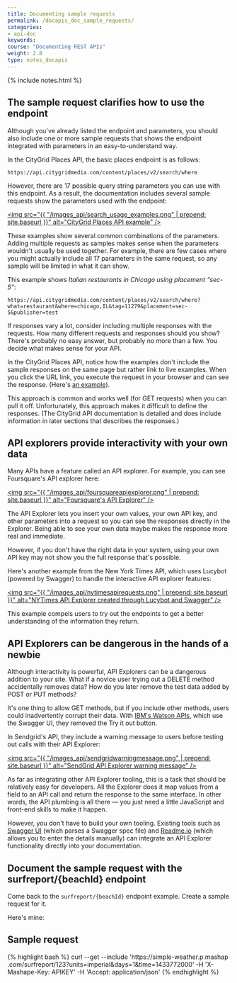 ```yaml
---
title: Documenting sample requests
permalink: /docapis_doc_sample_requests/
categories:
- api-doc
keywords: 
course: "Documenting REST APIs"
weight: 2.8
type: notes_docapis
---
```

{% include notes.html %}

## The sample request clarifies how to use the endpoint

Although you've already listed the endpoint and parameters, you should also include one or more sample requests that shows the endpoint integrated with parameters in an easy-to-understand way.

In the CityGrid Places API, the basic places endpoint is as follows:

```
https://api.citygridmedia.com/content/places/v2/search/where
```

However, there are 17 possible query string parameters you can use with this endpoint. As a result, the documentation includes several sample requests show the parameters used with the endpoint:

<a href="http://docs.citygridmedia.com/display/citygridv2/Places+API"><img src="{{ "/images_api/search_usage_examples.png" | prepend: site.baseurl }}" alt="CityGrid Places API example" /></a>

These examples show several common combinations of the parameters. Adding multiple requests as samples  makes sense when the parameters wouldn't usually be used together. For example, there are few cases where you might actually include all 17 parameters in the same request, so any sample will be limited in what it can show.

This example shows *Italian restaurants in Chicago using placement “sec-5”*:

```
https://api.citygridmedia.com/content/places/v2/search/where?what=restaurant&where=chicago,IL&tag=11279&placement=sec-5&publisher=test
```

If responses vary a lot, consider including multiple responses with the requests. How many different requests and responses should you show? There's probably no easy answer, but probably no more than a few. You decide what makes sense for your API.

In the CityGrid Places API, notice how the examples don't include the sample responses on the same page but rather link to live examples. When you click the URL link, you execute the request in your browser and can see the response. (Here's [an example](http://api.citygridmedia.com/content/places/v2/search/where?type=movietheater&where=90045&publisher=test)). 

This approach is common and works well (for GET requests) when you can pull it off. Unfortunately, this approach makes it difficult to define the responses. (The CityGrid API documentation is detailed and does include information in later sections that describes the responses.)

## API explorers provide interactivity with your own data

Many APIs have a feature called an API explorer. For example, you can see Foursquare's API explorer here:

 <a href="https://developer.foursquare.com/docs/explore"><img src="{{ "/images_api/foursquareapiexplorer.png" | prepend: site.baseurl }}" alt="Foursquare's API Explorer" /></a>
 
The API Explorer lets you insert your own values, your own API key, and other parameters into a request so you can see the responses directly in the Explorer. Being able to see your own data maybe makes the response more real and immediate.

However, if you don't have the right data in your system, using your own API key may not show you the full response that's possible.

Here's another example from the New York Times API, which uses Lucybot (powered by Swagger) to handle the interactive API explorer features:

 <a href="http://developer.nytimes.com/books_api.json"><img src="{{ "/images_api/nytimesapirequests.png" | prepend: site.baseurl }}" alt="NYTimes API Explorer created through Lucybot and Swagger" /></a>
 
 This example compels users to try out the endpoints to get a better understanding of the information they return.

## API Explorers can be dangerous in the hands of a newbie

Although interactivity is powerful, API Explorers can be a dangerous addition to your site. What if a novice user trying out a DELETE method accidentally removes data? How do you later remove the test data added by POST or PUT methods? 

It's one thing to allow GET methods, but if you include other methods, users could inadvertently corrupt their data. With [IBM's Watson APIs](http://www.ibm.com/smarterplanet/us/en/ibmwatson/developercloud/apis/), which use the Swagger UI, they removed the Try it out button.

In Sendgrid's API, they include a warning message to users before testing out calls with their API Explorer:

<a href="https://sendgrid.com/docs/API_Reference/Web_API/blocks.html"><img src="{{ "/images_api/sendgridwarningmessage.png" | prepend: site.baseurl }}" alt="SendGrid API Explorer warning message" /></a>

As far as integrating other API Explorer tooling, this is a task that should be relatively easy for developers. All the Explorer does it map values from a field to an API call and return the response to the same interface. In other words, the API plumbing is all there &mdash; you just need a little JavaScript and front-end skills to make it happen.

However, you don't have to build your own tooling. Existing tools such as [Swagger UI](http://swagger.io/swagger-ui/) (which parses a Swagger spec file) and [Readme.io](http://readme.io) (which allows you to enter the details manually) can integrate an API Explorer functionality directly into your documentation. 

## Document the sample request with the surfreport/{beachId} endpoint

Come back to the `surfreport/{beachId}` endpoint example. Create a sample request for it.

Here's mine: 

<div class="docSample">

<h2>Sample request</h2>
{% highlight bash %}
curl --get --include 'https://simple-weather.p.mashap .com/surfreport/123?units=imperial&days=1&time=1433772000' 
  -H 'X-Mashape-Key: APIKEY'
  -H 'Accept: application/json'
{% endhighlight %}
</div>

